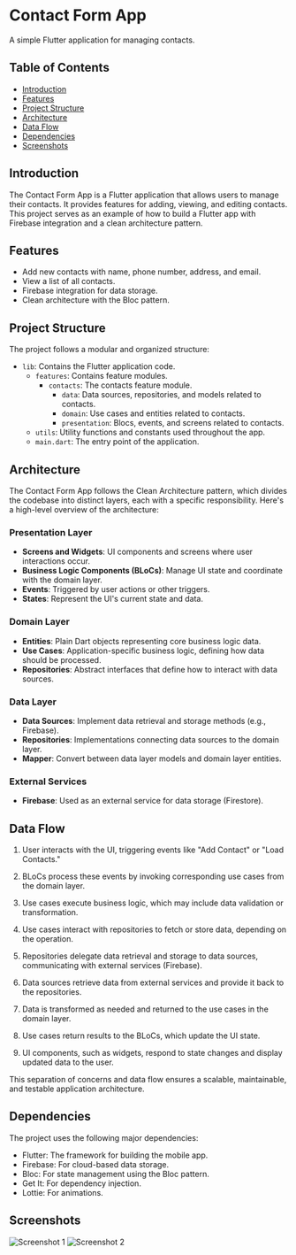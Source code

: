 # Contact Form App

A simple Flutter application for managing contacts.

## Table of Contents

- [Introduction](#introduction)
- [Features](#features)
- [Project Structure](#project-structure)
- [Architecture](#architecture)
- [Data Flow](#data-flow)
- [Dependencies](#dependencies)
- [Screenshots](#screenshots)



## Introduction

The Contact Form App is a Flutter application that allows users to manage their contacts. It provides features for adding, viewing, and editing contacts. This project serves as an example of how to build a Flutter app with Firebase integration and a clean architecture pattern.

## Features

- Add new contacts with name, phone number, address, and email.
- View a list of all contacts.
- Firebase integration for data storage.
- Clean architecture with the Bloc pattern.

## Project Structure

The project follows a modular and organized structure:

- `lib`: Contains the Flutter application code.
  - `features`: Contains feature modules.
    - `contacts`: The contacts feature module.
      - `data`: Data sources, repositories, and models related to contacts.
      - `domain`: Use cases and entities related to contacts.
      - `presentation`: Blocs, events, and screens related to contacts.
  - `utils`: Utility functions and constants used throughout the app.
  - `main.dart`: The entry point of the application.

## Architecture

The Contact Form App follows the Clean Architecture pattern, which divides the codebase into distinct layers, each with a specific responsibility. Here's a high-level overview of the architecture:

### Presentation Layer

- **Screens and Widgets**: UI components and screens where user interactions occur.
- **Business Logic Components (BLoCs)**: Manage UI state and coordinate with the domain layer.
- **Events**: Triggered by user actions or other triggers.
- **States**: Represent the UI's current state and data.

### Domain Layer

- **Entities**: Plain Dart objects representing core business logic data.
- **Use Cases**: Application-specific business logic, defining how data should be processed.
- **Repositories**: Abstract interfaces that define how to interact with data sources.

### Data Layer

- **Data Sources**: Implement data retrieval and storage methods (e.g., Firebase).
- **Repositories**: Implementations connecting data sources to the domain layer.
- **Mapper**: Convert between data layer models and domain layer entities.

### External Services

- **Firebase**: Used as an external service for data storage (Firestore).


## Data Flow

1. User interacts with the UI, triggering events like "Add Contact" or "Load Contacts."

2. BLoCs process these events by invoking corresponding use cases from the domain layer.

3. Use cases execute business logic, which may include data validation or transformation.

4. Use cases interact with repositories to fetch or store data, depending on the operation.

5. Repositories delegate data retrieval and storage to data sources, communicating with external services (Firebase).

6. Data sources retrieve data from external services and provide it back to the repositories.

7. Data is transformed as needed and returned to the use cases in the domain layer.

8. Use cases return results to the BLoCs, which update the UI state.

9. UI components, such as widgets, respond to state changes and display updated data to the user.

This separation of concerns and data flow ensures a scalable, maintainable, and testable application architecture.


## Dependencies

The project uses the following major dependencies:

- Flutter: The framework for building the mobile app.
- Firebase: For cloud-based data storage.
- Bloc: For state management using the Bloc pattern.
- Get It: For dependency injection.
- Lottie: For animations.

## Screenshots

![Screenshot 1](screenshots/s1.jpeg)
![Screenshot 2](screenshots/s2.jpeg)



